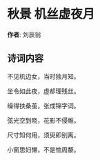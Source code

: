 # 秋景 机丝虚夜月

**作者**: 刘辰翁

## 诗词内容

不见机边女，当时独月知。

坐令如此夜，虚却理残丝。

缲得扶桑茧，张成锦字词。

弦光空到晓，花影不侵帷。

尺寸知何用，须臾即别离。

小窗思妇懒，不是恤周嫠。

